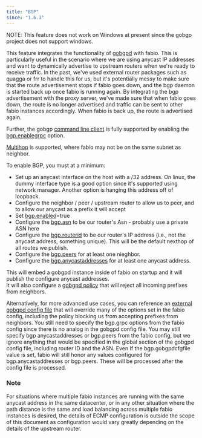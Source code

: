 ```yaml
---
title: "BGP"
since: "1.6.3"
---
```


NOTE: This feature does not work on Windows at present since the gobgp project
does not support windows.


This feature integrates the functionality of [gobgpd](https://github.com/osrg/gobgp)
with fabio.  This is particularly useful in the scenario where we are using
anycast IP addresses and want to dynamically advertise to upstream routers
when we're ready to receive traffic.  In the past, we've used external router
packages such as quagga or frr to handle this for us, but it's potentially
messy to make sure that the route advertisement stops if fabio goes down,
and the bgp daemon is started back up once fabio is running again.
By integrating the bgp advertisement with the proxy server, we've made
sure that when fabio goes down, the route is no longer advertised and 
traffic can be sent to other fabio instances accordingly.  When fabio is back up,
the route is advertised again.  

Further, the gobgp [command line client](https://github.com/osrg/gobgp/blob/master/docs/sources/cli-command-syntax.md) 
is fully supported by enabling 
the [bgp.enablegrpc](/ref/bgp.enablegrpc/) option.

[Multihop](/ref/bgp.multihop/) is supported, where fabio may not be
on the same subnet as neighbor.

To enable BGP, you must at a minimum:
* Set up an anycast interface on the host with a /32 address.  On linux, the dummy interface type is a good option 
  since it's supported using network manager.  Another option is hanging this address off of loopback.
* Configure the neighbor / peer / upstream router to allow us to peer, and to allow our anycast as a prefix it will 
  accept
* Set [bgp.enabled](/ref/bgp.enabled/)=true
* Configure the [bgp.asn](/ref/bgp.asn/) to be our router's Asn - probably use a private ASN here
* Configure the [bgp.routerid](/ref/bgp.routerid/) to be our router's IP address (i.e., not the anycast address, 
  something unique).  This will be the default nexthop of all routes we publish.
* Configure the [bgp.peers](/ref/bgp.peers/) for at least one nieghbor.
* Configure the [bgp.anycastaddresses](/ref/bgp.anycastaddresses) for at least one anycast address.

This will embed a gobgpd instance inside of fabio on startup and it will publish the configure anycast addresses.  
It will also configure a [gobgpd policy](https://github.com/osrg/gobgp/blob/master/docs/sources/policy.md)
that will reject all incoming prefixes from neighbors.

Alternatively, for more advanced use cases, you can reference an [external gobgpd config file](/ref/bgp.gobgpdcfgfile/) 
that will override many of the options set in the fabio config, including the policy
blocking us from accepting prefixes from neighbors.  You still need to specify the bgp.grpc
options from the fabio config since there is no analog in the gobgpd config file. 
You may still specify bgp anycastaddresses or bgp.peers from 
the fabio config, but we ignore anything
that would be specified in the global section of the gobgpd config file, including router ID and
the ASN.  Even If the bgp.gobgpdcfgfile value is set, fabio will still honor any values 
configured for bgp.anycastaddresses or bgp.peers.  These will be processed after the config
file is processed.


### Note
For situations where multiple fabio instances are running with the same anycast address
in the same datacenter, or in any other situation where the path distance
is the same and load balancing across multiple fabio instances is desired, 
the details of ECMP configuration is outside the scope of
this document as configuration would vary greatly depending on the 
details of the upstream router.

